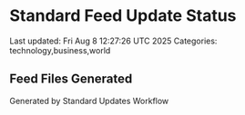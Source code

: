 # Standard Feed Update Status
Last updated: Fri Aug  8 12:27:26 UTC 2025
Categories: technology,business,world

## Feed Files Generated

Generated by Standard Updates Workflow
